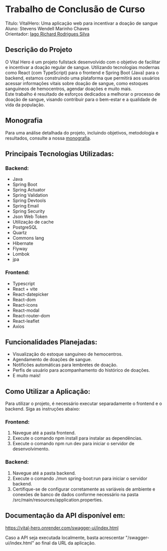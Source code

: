 # Trabalho de Conclusão de Curso

Título: VitalHero: Uma aplicação web para incentivar a doação de sangue <br>
Aluno: Stevens Wendell Marinho Chaves <br>
Orientador: [Iago Richard Rodrigues Silva](https://github.com/iagorichard) <br>

## Descrição do Projeto
O Vital Hero é um projeto fullstack desenvolvido com o objetivo de facilitar e incentivar a doação regular de sangue. Utilizando tecnologias modernas como React (com TypeScript) para o frontend e Spring Boot (Java) para o backend, estamos construindo uma plataforma que permitirá aos usuários acessar informações vitais sobre doação de sangue, como estoques sanguíneos de hemocentros, agendar doações e muito mais. <br>
Este trabalho é resultado de esforços dedicados a melhorar o processo de doação de sangue, visando contribuir para o bem-estar e a qualidade de vida da população.

## Monografia
Para uma análise detalhada do projeto, incluindo objetivos, metodologia e resultados, consulte a nossa <a href="https://github.com/StevensCh10/Vital-Hero/blob/main/Monografia.pdf" target="_blank">monografia</a>. <br>

## Principais Tecnologias Utilizadas:

### Backend:
  - Java
  - Spring Boot
  - Spring Actuator
  - Spring Validation
  - Spring Devtools
  - Spring Email
  - Spring Security
  - Json Web Token
  - Utilização de cache
  - PostgreSQL
  - Quartz
  - Commons lang
  - Hibernate
  - Flyway
  - Lombok
  - jpa

### Frontend:  
  - Typescript
  - React + vite
  - React-datepicker
  - React-dom
  - React-icons
  - React-modal
  - React-router-dom
  - React-leaflet
  - Axios

## Funcionalidades Planejadas:
  - Visualização do estoque sanguíneo de hemocentros.
  - Agendamento de doações de sangue.
  - Notificões automáticas para lembretes de doação.
  - Perfis de usuário para acompanhamento do histórico de doações.
  - E muito mais!

## Como Utilizar a Aplicação:
Para utilizar o projeto, é necessário executar separadamente o frontend e o backend. Siga as instruções abaixo:

### Frontend:
1. Navegue até a pasta frontend.
2. Execute o comando npm install para instalar as dependências.
3. Execute o comando npm run dev para iniciar o servidor de desenvolvimento.

### Backend:
1. Navegue até a pasta backend.
2. Execute o comando ./mvn spring-boot:run para iniciar o servidor backend.
3. Certifique-se de configurar corretamente as variáveis de ambiente e conexões de banco de dados conforme necessário na pasta /src/main/resources/application.properties.

## Documentação da API disponível em: 
  <a>https://vital-hero.onrender.com/swagger-ui/index.html</a>
  
  Caso a API seja executada localmente, basta acrescentar "/swagger-ui/index.html" ao final da URL da aplicação.
